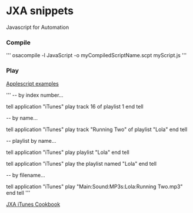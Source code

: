 # JXA snippets

Javascript for Automation 

### Compile

'''
osacompile -l JavaScript -o myCompiledScriptName.scpt myScript.js
'''

### Play

[Applescript examples](http://dougscripts.com/itunes/itinfo/info03.php) 

'''
-- by index number...

tell application "iTunes"
	play track 16 of playlist 1
end tell

-- by name...

tell application "iTunes"
	play track "Running Two" of playlist "Lola"
end tell

-- playlist by name...

tell application "iTunes"
	play playlist "Lola"
end tell

tell application "iTunes"
	play the playlist named "Lola"
end tell

-- by filename...

tell application "iTunes"
	play "Main:Sound:MP3s:Lola:Running Two.mp3"
end tell
'''

[JXA iTunes Cookbook](https://github.com/dtinth/JXA-Cookbook/wiki/iTunes)